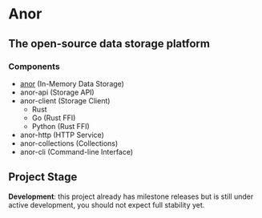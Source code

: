 # Anor

## The open-source data storage platform

### Components

- [anor](https://github.com/anor-rs/anor) (In-Memory Data Storage)
- anor-api (Storage API)
- anor-client (Storage Client)
  - Rust
  - Go (Rust FFI)
  - Python (Rust FFI)
- anor-http (HTTP Service)
- anor-collections (Collections)
- anor-cli (Command-line Interface)

## Project Stage

**Development**: this project already has milestone releases but is still under active development, you should not expect full stability yet.
